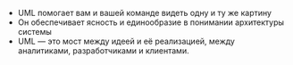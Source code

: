 - UML помогает вам и вашей команде видеть одну и ту же картину
- Он обеспечивает ясность и единообразие в понимании архитектуры системы
- UML — это мост между идеей и её реализацией, между аналитиками, разработчиками и клиентами.